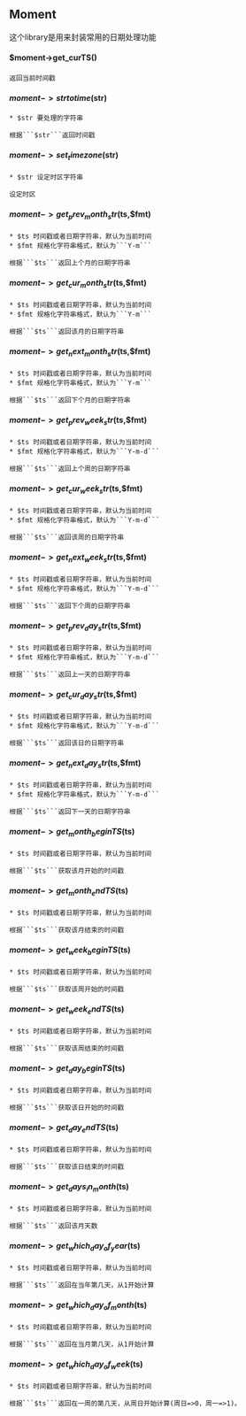 ## Moment

这个library是用来封装常用的日期处理功能

#### $moment->get_curTS()

	返回当前时间戳

#### $moment->strtotime($str)

	* $str 要处理的字符串

	根据```$str```返回时间戳

#### $moment->set_timezone($str)

	* $str 设定时区字符串

	设定时区

#### $moment->get_prev_month_str($ts,$fmt)
	
	* $ts 时间戳或者日期字符串，默认为当前时间
	* $fmt 规格化字符串格式，默认为```Y-m```

	根据```$ts```返回上个月的日期字符串

#### $moment->get_cur_month_str($ts,$fmt)

	* $ts 时间戳或者日期字符串，默认为当前时间
	* $fmt 规格化字符串格式，默认为```Y-m```

	根据```$ts```返回该月的日期字符串

#### $moment->get_next_month_str($ts,$fmt)

	* $ts 时间戳或者日期字符串，默认为当前时间
	* $fmt 规格化字符串格式，默认为```Y-m```

	根据```$ts```返回下个月的日期字符串


#### $moment->get_prev_week_str($ts,$fmt)
	
	* $ts 时间戳或者日期字符串，默认为当前时间
	* $fmt 规格化字符串格式，默认为```Y-m-d```

	根据```$ts```返回上个周的日期字符串

#### $moment->get_cur_week_str($ts,$fmt)

	* $ts 时间戳或者日期字符串，默认为当前时间
	* $fmt 规格化字符串格式，默认为```Y-m-d```

	根据```$ts```返回该周的日期字符串

#### $moment->get_next_week_str($ts,$fmt)

	* $ts 时间戳或者日期字符串，默认为当前时间
	* $fmt 规格化字符串格式，默认为```Y-m-d```

	根据```$ts```返回下个周的日期字符串

#### $moment->get_prev_day_str($ts,$fmt)
	
	* $ts 时间戳或者日期字符串，默认为当前时间
	* $fmt 规格化字符串格式，默认为```Y-m-d```

	根据```$ts```返回上一天的日期字符串

#### $moment->get_cur_day_str($ts,$fmt)

	* $ts 时间戳或者日期字符串，默认为当前时间
	* $fmt 规格化字符串格式，默认为```Y-m-d```

	根据```$ts```返回该日的日期字符串

#### $moment->get_next_day_str($ts,$fmt)

	* $ts 时间戳或者日期字符串，默认为当前时间
	* $fmt 规格化字符串格式，默认为```Y-m-d```

	根据```$ts```返回下一天的日期字符串


#### $moment->get_month_beginTS($ts)

	* $ts 时间戳或者日期字符串，默认为当前时间

	根据```$ts```获取该月开始的时间戳

#### $moment->get_month_endTS($ts)

	* $ts 时间戳或者日期字符串，默认为当前时间

	根据```$ts```获取该月结束的时间戳

#### $moment->get_week_beginTS($ts)

	* $ts 时间戳或者日期字符串，默认为当前时间

	根据```$ts```获取该周开始的时间戳

#### $moment->get_week_endTS($ts)

	* $ts 时间戳或者日期字符串，默认为当前时间

	根据```$ts```获取该周结束的时间戳

#### $moment->get_day_beginTS($ts)

	* $ts 时间戳或者日期字符串，默认为当前时间

	根据```$ts```获取该日开始的时间戳

#### $moment->get_day_endTS($ts)

	* $ts 时间戳或者日期字符串，默认为当前时间

	根据```$ts```获取该日结束的时间戳

#### $moment->get_days_in_month($ts)

	* $ts 时间戳或者日期字符串，默认为当前时间

	根据```$ts```返回该月天数

#### $moment->get_which_day_of_year($ts)

	* $ts 时间戳或者日期字符串，默认为当前时间

	根据```$ts```返回在当年第几天，从1开始计算

#### $moment->get_which_day_of_month($ts)
	
	* $ts 时间戳或者日期字符串，默认为当前时间

	根据```$ts```返回在当月第几天，从1开始计算

#### $moment->get_which_day_of_week($ts)

	* $ts 时间戳或者日期字符串，默认为当前时间

	根据```$ts```返回在一周的第几天，从周日开始计算(周日=>0，周一=>1)。

